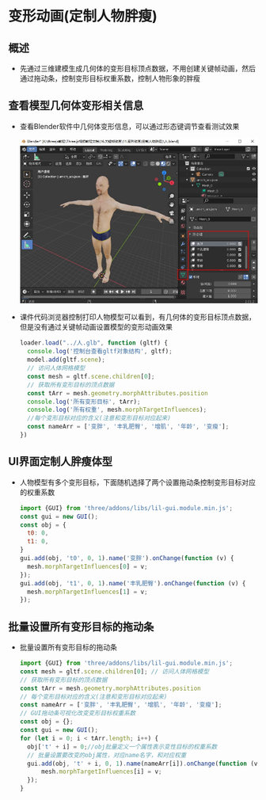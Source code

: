 # 变形动画(定制人物胖瘦)

## 概述

+ 先通过三维建模生成几何体的变形目标顶点数据，不用创建关键帧动画，然后通过拖动条，控制变形目标权重系数，控制人物形象的胖瘦

## 查看模型几何体变形相关信息

+ 查看Blender软件中几何体变形信息，可以通过形态键调节查看测试效果

  ![变形动画定制人物胖瘦](images/变形动画定制人物胖瘦.jpg)

+ 课件代码浏览器控制打印人物模型可以看到，有几何体的变形目标顶点数据，但是没有通过关键帧动画设置模型的变形动画效果

  ```js
  loader.load("../人.glb", function (gltf) {
    console.log('控制台查看gltf对象结构', gltf);
    model.add(gltf.scene);
    // 访问人体网格模型
    const mesh = gltf.scene.children[0];
    // 获取所有变形目标的顶点数据
    const tArr = mesh.geometry.morphAttributes.position
    console.log('所有变形目标', tArr);
    console.log('所有权重', mesh.morphTargetInfluences);
    //每个变形目标对应的含义(注意和变形目标对应起来)
    const nameArr = ['变胖', '丰乳肥臀', '增肌', '年龄', '变瘦'];
  })
  ```

## UI界面定制人胖瘦体型

+ 人物模型有多个变形目标，下面随机选择了两个设置拖动条控制变形目标对应的权重系数

  ```js
  import {GUI} from 'three/addons/libs/lil-gui.module.min.js';
  const gui = new GUI();
  const obj = {
    t0: 0,
    t1: 0,
  }
  gui.add(obj, 't0', 0, 1).name('变胖').onChange(function (v) {
    mesh.morphTargetInfluences[0] = v;
  });
  gui.add(obj, 't1', 0, 1).name('丰乳肥臀').onChange(function (v) {
    mesh.morphTargetInfluences[1] = v;
  });
  ```

## 批量设置所有变形目标的拖动条

+ 批量设置所有变形目标的拖动条

  ```js
  import {GUI} from 'three/addons/libs/lil-gui.module.min.js';
  const mesh = gltf.scene.children[0]; // 访问人体网格模型
  // 获取所有变形目标的顶点数据
  const tArr = mesh.geometry.morphAttributes.position
  // 每个变形目标对应的含义(注意和变形目标对应起来)
  const nameArr = ['变胖', '丰乳肥臀', '增肌', '年龄', '变瘦'];
  // GUI拖动条可视化改变变形目标权重系数
  const obj = {};
  const gui = new GUI();
  for (let i = 0; i < tArr.length; i++) {
    obj['t' + i] = 0;//obj批量定义一个属性表示变性目标的权重系数
    // 批量设置要改变的obj属性，对应name名字，和对应权重
    gui.add(obj, 't' + i, 0, 1).name(nameArr[i]).onChange(function (v) {
        mesh.morphTargetInfluences[i] = v;
    });
  }
  ```
